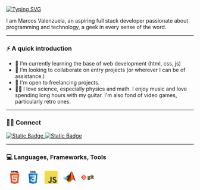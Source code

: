 [![Typing SVG](https://readme-typing-svg.demolab.com?font=Fira+Code&size=32&duration=4000&pause=4000&color=19F70B&random=false&width=435&lines=%3Ch1%3EHello+World!%3C%2Fh1%3E)](https://git.io/typing-svg)

I am Marcos Valenzuela, an aspiring full stack developer passionate about programming and technology, a geek in every sense of the word.

---

### ⚡️ A quick introduction

- 🌱 I’m currently learning the base of web development (html, css, js)
- 👯 I’m looking to collaborate on entry projects (or wherever I can be of assistance.)
- 💼 I'm open to freelancing projects.
- 🤟🏻 I love science, especially physics and math. I enjoy music and love spending long hours with my guitar. I'm also fond of video games, particularly retro ones.

---

### 🤝🏻 Connect

[![Static Badge](https://img.shields.io/badge/Linkedin-blue?style=for-the-badge&logo=linkedin)
](https://www.linkedin.com/in/marcos-valenzuela-coding)
[![Static Badge](https://img.shields.io/badge/Frontend_mentor-blue?style=for-the-badge&logo=frontendmentor)
](https://www.frontendmentor.io/profile/Dantalian5)

---

### 💻 Languages, Frameworks, Tools

<p float="left">
<img style="padding:5px;" align="center" alt="Html" width="35px" src="https://raw.githubusercontent.com/github/explore/80688e429a7d4ef2fca1e82350fe8e3517d3494d/topics/html/html.png"/>
<img style="padding:5px;" align="center" alt="Css" width="35px" src="https://raw.githubusercontent.com/github/explore/80688e429a7d4ef2fca1e82350fe8e3517d3494d/topics/css/css.png"/>
<img style="padding:5px;" align="center" alt="JavaScript" width="35px" src="https://raw.githubusercontent.com/github/explore/80688e429a7d4ef2fca1e82350fe8e3517d3494d/topics/javascript/javascript.png"/>
<img style="padding:5px;" align="center" alt="Matlab" width="35px" src="https://raw.githubusercontent.com/github/explore/80688e429a7d4ef2fca1e82350fe8e3517d3494d/topics/matlab/matlab.png"> 
<img style="padding:5px;" align="center" alt="Git" width="35px" src="https://raw.githubusercontent.com/github/explore/80688e429a7d4ef2fca1e82350fe8e3517d3494d/topics/git/git.png"> 
</p>


<!--
**Dantalian5/Dantalian5** is a ✨ _special_ ✨ repository because its `README.md` (this file) appears on your GitHub profile.

Here are some ideas to get you started:

- 🔭 I’m currently working on ...
- 🌱 I’m currently learning ...
- 👯 I’m looking to collaborate on ...
- 🤔 I’m looking for help with ...
- 💬 Ask me about ...
- 📫 How to reach me: ...
- 😄 Pronouns: ...
- ⚡ Fun fact: ...
-->

